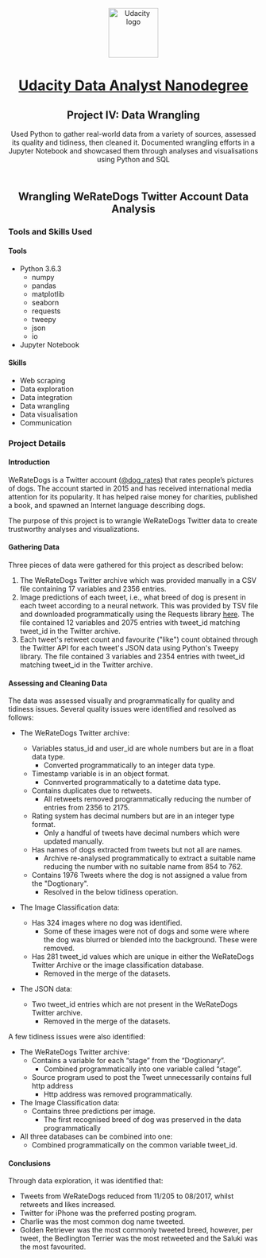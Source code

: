 <p align="center">
  <a href="https://www.udacity.com/">
    <img src='https://course_report_production.s3.amazonaws.com/rich/rich_files/rich_files/5511/s300/udacity-logo.png' alt="Udacity logo" width = 100px>
   </a>
</p>

<h1 align="center"><a href = "https://www.udacity.com/course/data-analyst-nanodegree--nd002"> Udacity Data Analyst Nanodegree </a></h1>
<h2 align="center">Project IV: Data Wrangling<br></h2>
<p align="center">Used Python to gather real-world data from a variety of sources, assessed its quality and tidiness, then cleaned it. Documented wrangling efforts in a Jupyter Notebook and showcased them through analyses and visualisations using Python and SQL</p>
<h2 align="center"><br>Wrangling WeRateDogs Twitter Account Data Analysis<br></h2>

### Tools and Skills Used

#### Tools
- Python 3.6.3
  - numpy
  - pandas
  - matplotlib
  - seaborn
  - requests
  - tweepy
  - json
  - io
- Jupyter Notebook

#### Skills
- Web scraping
- Data exploration
- Data integration
- Data wrangling
- Data visualisation
- Communication

### Project Details

#### Introduction

WeRateDogs is a Twitter account ([@dog_rates](https://twitter.com/dog_rates?lang=en)) that rates people’s pictures of dogs. The account started in 2015 and has received international media attention for its popularity. It has helped raise money for charities, published a book, and spawned an Internet language describing dogs.

The purpose of this project is to wrangle WeRateDogs Twitter data to create trustworthy analyses and visualizations. 

#### Gathering Data

Three pieces of data were gathered for this project as described below:
1.	The WeRateDogs Twitter archive which was provided manually in a CSV file containing 17 variables and 2356 entries.
2.	Image predictions of each tweet, i.e., what breed of dog is present in each tweet according to a neural network. This was provided by TSV file and downloaded programmatically using the Requests library [here](https://d17h27t6h515a5.cloudfront.net/topher/2017/August/599fd2ad_image-predictions/image-predictions.tsv). The file contained 12 variables and 2075 entries with tweet_id matching tweet_id in the Twitter archive. 
3.	Each tweet's retweet count and favourite ("like") count obtained through the Twitter API for each tweet's JSON data using Python's Tweepy library. The file contained 3 variables and 2354 entries with tweet_id matching tweet_id in the Twitter archive. 

#### Assessing and Cleaning Data
The data was assessed visually and programmatically for quality and tidiness issues. Several quality issues were identified and resolved as follows:
- The WeRateDogs Twitter archive: 
  - Variables status_id and user_id are whole numbers but are in a float data type. 
    - Converted programmatically to an integer data type.
  - Timestamp variable is in an object format. 
    - Connverted programmatically to a datetime data type.
  - Contains duplicates due to retweets.
    - All retweets removed programmatically reducing the number of entries from 2356 to 2175.
  - Rating system has decimal numbers but are in an integer type format. 
    - Only a handful of tweets have decimal numbers which were updated manually.
  - Has names of dogs extracted from tweets but not all are names. 
    - Archive re-analysed programmatically to extract a suitable name reducing the number with no suitable name from 854 to 762.
  - Contains 1976 Tweets where the dog is not assigned a value from the "Dogtionary".
    - Resolved in the below tidiness operation.

- The Image Classification data: 
  - Has 324 images where no dog was identified. 
    - Some of these images were not of dogs and some were where the dog was blurred or blended into the background. These were removed.
  - Has 281 tweet_id values which are unique in either the WeRateDogs Twitter Archive or the image classification database.
    - Removed in the merge of the datasets.

- The JSON data:
   - Two tweet_id entries which are not present in the WeRateDogs Twitter archive.
     - Removed in the merge of the datasets.

A few tidiness issues were also identified:

- The WeRateDogs Twitter archive:
  - Contains a variable for each “stage” from the “Dogtionary”.
    - Combined programmatically into one variable called “stage”.
  - Source program used to post the Tweet unnecessarily contains full http address
    - Http address was removed programmatically.
- The Image Classification data:
  - Contains three predictions per image.
    - The first recognised breed of dog was preserved in the data programmatically
- All three databases can be combined into one:
  - Combined programmatically on the common variable tweet_id.

#### Conclusions

Through data exploration, it was identified that:

- Tweets from WeRateDogs reduced from 11/205 to 08/2017, whilst retweets and likes increased.
- Twitter for iPhone was the preferred posting program.
- Charlie was the most common dog name tweeted.
- Golden Retriever was the most commonly tweeted breed, however, per tweet, the Bedlington Terrier was the most retweeted and the Saluki was the most favourited.
